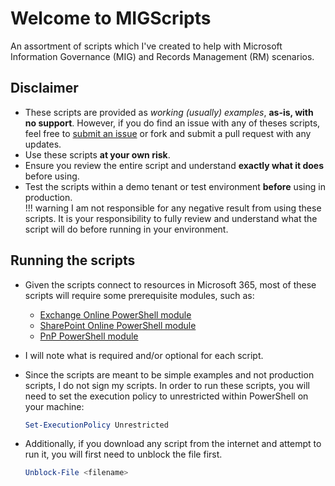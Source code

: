 # Welcome to MIGScripts

An assortment of scripts which I've created to help with Microsoft Information Governance (MIG) and Records Management (RM) scenarios.

## Disclaimer

- These scripts are provided as *working (usually) examples*, **as-is, with no support**.  However, if you do find an issue with any of theses scripts, feel free to [submit an issue](https://github.com/brenle/MIGScripts/issues) or fork and submit a pull request with any updates.
- Use these scripts **at your own risk**. 
- Ensure you review the entire script and understand **exactly what it does** before using.  
- Test the scripts within a demo tenant or test environment **before** using in production.  
!!! warning
    I am not responsible for any negative result from using these scripts.  It is your responsibility to fully review and understand what the script will do before running in your environment.

## Running the scripts

- Given the scripts connect to resources in Microsoft 365, most of these scripts will require some prerequisite modules, such as:
    - [Exchange Online PowerShell module](https://docs.microsoft.com/en-us/powershell/exchange/exchange-online-powershell-v2?view=exchange-ps#install-and-maintain-the-exo-v2-module)
    - [SharePoint Online PowerShell module](https://docs.microsoft.com/en-us/powershell/sharepoint/sharepoint-online/connect-sharepoint-online)
    - [PnP PowerShell module](https://pnp.github.io/powershell/articles/installation.html)
- I will note what is required and/or optional for each script.
- Since the scripts are meant to be simple examples and not production scripts, I do not sign my scripts.  In order to run these scripts, you will need to set the execution policy to unrestricted within PowerShell on your machine:

    ``` powershell
    Set-ExecutionPolicy Unrestricted
    ```

- Additionally, if you download any script from the internet and attempt to run it, you will first need to unblock the file first.

    ``` powershell
    Unblock-File <filename>
    ```